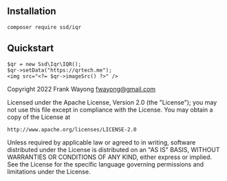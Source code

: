 ## Installation

```
composer require ssd/iqr
```

## Quickstart

```
$qr = new Ssd\Iqr\IQR();
$qr->setData("https://qrtech.me");
<img src="<?= $qr->imageSrc() ?>" />
```

Copyright 2022 Frank Wayong <fwayong@gmail.com>

Licensed under the Apache License, Version 2.0 (the "License");
you may not use this file except in compliance with the License.
You may obtain a copy of the License at

    http://www.apache.org/licenses/LICENSE-2.0

Unless required by applicable law or agreed to in writing, software
distributed under the License is distributed on an "AS IS" BASIS,
WITHOUT WARRANTIES OR CONDITIONS OF ANY KIND, either express or implied.
See the License for the specific language governing permissions and
limitations under the License.
